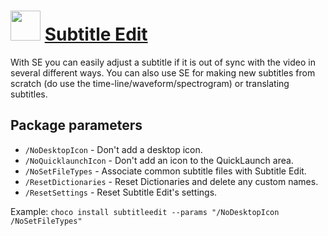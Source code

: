 # <img src="https://cdn.jsdelivr.net/gh/Thilas/chocolatey-packages@90d6238c8db69f85cbfb32e3bcd7021c2303aba3/subtitleedit/icon.png" width="48" height="48"/> [Subtitle Edit](https://community.chocolatey.org/packages/subtitleedit)

With SE you can easily adjust a subtitle if it is out of sync with the video in several different ways. You can also use SE for making new subtitles from scratch (do use the time-line/waveform/spectrogram) or translating subtitles.

## Package parameters

* `/NoDesktopIcon` - Don't add a desktop icon.
* `/NoQuicklaunchIcon` - Don't add an icon to the QuickLaunch area.
* `/NoSetFileTypes` - Associate common subtitle files with Subtitle Edit.
* `/ResetDictionaries` - Reset Dictionaries and delete any custom names.
* `/ResetSettings` - Reset Subtitle Edit's settings.

Example: `choco install subtitleedit --params "/NoDesktopIcon /NoSetFileTypes"`
